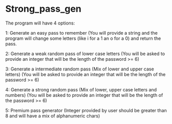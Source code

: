 # Strong_pass_gen
The program will have 4 options:

1: Generate an easy pass to remember (You will provide a string and the program will change some letters (like i for a 1 an o for a 0) and return the pass.

2: Generate a weak random pass of lower case letters (You will be asked to provide an integer that will be the length of the password >= 6)

3: Generate a intermediate random pass (Mix of lower and upper case letters) (You will be asked to provide an integer that will be the length of the password >= 6)

4: Generate a strong random pass (Mix of lower, upper case letters and numbers) (You will be asked to provide an integer that will be the length of the password >= 6)

5: Premium pass generator (Integer provided by user should be greater than 8 and will have a mix of alphanumeric chars)
